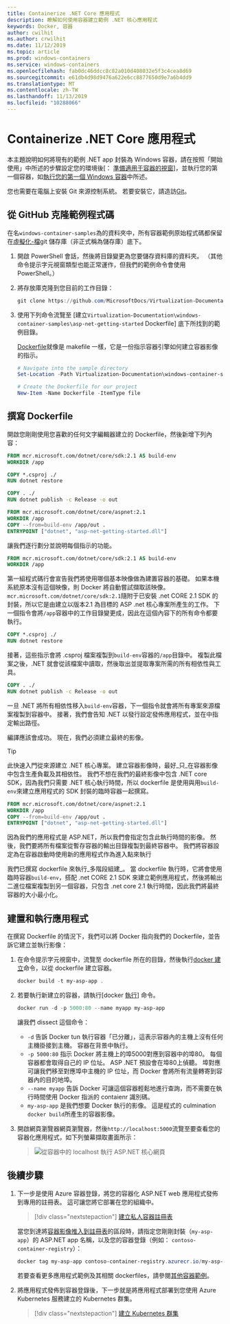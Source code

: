 ```yaml
---
title: Containerize .NET Core 應用程式
description: 瞭解如何使用容器建立範例 .NET 核心應用程式
keywords: Docker, 容器
author: cwilhit
ms.author: crwilhit
ms.date: 11/12/2019
ms.topic: article
ms.prod: windows-containers
ms.service: windows-containers
ms.openlocfilehash: fab0dc46ddcc8c82a010d408032e5f3c4cea8d69
ms.sourcegitcommit: e61db4d98d9476a622e6cc8877650d9e7a6b4dd9
ms.translationtype: MT
ms.contentlocale: zh-TW
ms.lasthandoff: 11/13/2019
ms.locfileid: "10288066"
---
```

# <a name="containerize-a-net-core-app"></a>Containerize .NET Core 應用程式

本主題說明如何將現有的範例 .NET app 封裝為 Windows 容器，請在按照「開始使用」中所述的步驟設定您的環境後[： [準備適用于容器的視窗](set-up-environment.md)]，並執行您的第一個容器，如[執行您的第一個 Windows 容器](run-your-first-container.md)中所述。

您也需要在電腦上安裝 Git 來源控制系統。 若要安裝它，請造訪[Git](https://git-scm.com/download)。

## <a name="clone-the-sample-code-from-github"></a>從 GitHub 克隆範例程式碼

在名`windows-container-samples`為的資料夾中，所有容器範例原始程式碼都保留在[虛擬化-檔](https://github.com/MicrosoftDocs/Virtualization-Documentation)git 儲存庫（非正式稱為儲存庫）底下。

1. 開啟 PowerShell 會話，然後將目錄變更為您要儲存資料庫的資料夾。 （其他命令提示字元視窗類型也能正常運作，但我們的範例命令會使用 PowerShell。）
2. 將存放庫克隆到您目前的工作目錄：

   ```PowerShell
   git clone https://github.com/MicrosoftDocs/Virtualization-Documentation.git
   ```

3. 使用下列命令流覽至 [建立`Virtualization-Documentation\windows-container-samples\asp-net-getting-started` Dockerfile] 底下所找到的範例目錄。

   [Dockerfile](https://docs.docker.com/engine/reference/builder/)就像是 makefile 一樣，它是一份指示容器引擎如何建立容器影像的指示。

   ```Powershell
   # Navigate into the sample directory
   Set-Location -Path Virtualization-Documentation\windows-container-samples\asp-net-getting-started

   # Create the Dockerfile for our project
   New-Item -Name Dockerfile -ItemType file
   ```

## <a name="write-the-dockerfile"></a>撰寫 Dockerfile

開啟您剛剛使用您喜歡的任何文字編輯器建立的 Dockerfile，然後新增下列內容：

```Dockerfile
FROM mcr.microsoft.com/dotnet/core/sdk:2.1 AS build-env
WORKDIR /app

COPY *.csproj ./
RUN dotnet restore

COPY . ./
RUN dotnet publish -c Release -o out

FROM mcr.microsoft.com/dotnet/core/aspnet:2.1
WORKDIR /app
COPY --from=build-env /app/out .
ENTRYPOINT ["dotnet", "asp-net-getting-started.dll"]
```

讓我們逐行劃分並說明每個指示的功能。

```Dockerfile
FROM mcr.microsoft.com/dotnet/core/sdk:2.1 AS build-env
WORKDIR /app
```

第一組程式碼行會宣告我們將使用哪個基本映像做為建置容器的基礎。 如果本機系統原本沒有這個映像，則 Docker 將自動嘗試擷取該映像。 `mcr.microsoft.com/dotnet/core/sdk:2.1`隨附于已安裝 .net CORE 2.1 SDK 的封裝，所以它是由建立以版本2.1 為目標的 ASP .net 核心專案所產生的工作。 下一個指令會將`/app`容器中的工作目錄變更成，因此在這個內容下的所有命令都要執行。

```Dockerfile
COPY *.csproj ./
RUN dotnet restore
```

接著，這些指示會將 .csproj 檔案複製到`build-env`容器的`/app`目錄中。 複製此檔案之後，.NET 就會從該檔案中讀取，然後取出並提取專案所需的所有相依性與工具。

```Dockerfile
COPY . ./
RUN dotnet publish -c Release -o out
```

一旦 .NET 將所有相依性移入`build-env`容器，下一個指令就會將所有專案來源檔案複製到容器中。 接著，我們會告知 .NET 以發行設定發佈應用程式，並在中指定輸出路徑。

編譯應該會成功。 現在，我們必須建立最終的影像。 

> [!TIP]
> 此快速入門從來源建立 .NET 核心專案。 建立容器影像時，最好_只_在容器影像中包含生產負載及其相依性。 我們不想在我們的最終影像中包含 .NET core SDK，因為我們只需要 .NET 核心執行時間，所以 dockerfile 是使用與用`build-env`來建立應用程式的 SDK 封裝的臨時容器一起撰寫。

```Dockerfile
FROM mcr.microsoft.com/dotnet/core/aspnet:2.1
WORKDIR /app
COPY --from=build-env /app/out .
ENTRYPOINT ["dotnet", "asp-net-getting-started.dll"]
```

因為我們的應用程式是 ASP.NET，所以我們會指定包含此執行時間的影像。 然後，我們要將所有檔案從暫存容器的輸出目錄複製到最終容器中。 我們將容器設定為在容器啟動時使用新的應用程式作為進入點來執行

我們已撰寫 dockerfile 來執行_多階段組建_。 當 dockerfile 執行時，它將會使用臨時容器`build-env`，搭配 .net CORE 2.1 SDK 來建立範例應用程式，然後將輸出二進位檔案複製到另一個容器，只包含 .net core 2.1 執行時間，因此我們將最終容器的大小最小化。

## <a name="build-and-run-the-app"></a>建置和執行應用程式

在撰寫 Dockerfile 的情況下，我們可以將 Docker 指向我們的 Dockerfile，並告訴它建立並執行影像：

1. 在命令提示字元視窗中，流覽至 dockerfile 所在的目錄，然後執行[docker 建立](https://docs.docker.com/engine/reference/commandline/build/)命令，以從 dockerfile 建立容器。

   ```Powershell
   docker build -t my-asp-app .
   ```

2. 若要執行新建立的容器，請執行[docker [執行](https://docs.docker.com/engine/reference/commandline/run/)] 命令。

   ```Powershell
   docker run -d -p 5000:80 --name myapp my-asp-app
   ```

   讓我們 dissect 這個命令：

   * `-d` 告訴 Docker tun 執行容器「已分離」，這表示容器內的主機上沒有任何主機掛接到主機。 容器在背景中執行。 
   * `-p 5000:80` 指示 Docker 將主機上的埠5000對應到容器中的埠80。 每個容器都會取得自己的 IP 位址。 ASP .NET 預設會在埠80上偵聽。 埠對應可讓我們移至對應埠中主機的 IP 位址，而 Docker 會將所有流量轉寄到容器內的目的地埠。
   * `--name myapp` 告訴 Docker 可讓這個容器輕鬆地進行查詢，而不需要在執行時間使用 Docker 指派的 contaienr 識別碼。
   * `my-asp-app` 是我們想要 Docker 執行的影像。 這是程式的 culmination `docker build`所產生的容器影像。

3. 開啟網頁瀏覽器網頁瀏覽器，然後`http://localhost:5000`流覽至要查看您的容器化應用程式，如下列螢幕擷取畫面所示：

   >![從容器中的 localhost 執行 ASP.NET 核心網頁](media/SampleAppScreenshot.png)

## <a name="next-steps"></a>後續步驟

1. 下一步是使用 Azure 容器登錄，將您的容器化 ASP.NET web 應用程式發佈到專用的註冊表。 這可讓您將它部署在您的組織中。

   > [!div class="nextstepaction"]
   > [建立私人容器註冊表](https://docs.microsoft.com/azure/container-registry/container-registry-get-started-powershell)

   當您到達將[容器影像推入到註冊表](https://docs.microsoft.com/azure/container-registry/container-registry-get-started-powershell#push-image-to-registry)的區段時，請指定您剛剛封裝（`my-asp-app`）的 ASP.NET app 名稱，以及您的容器登錄（例如： `contoso-container-registry`）：

   ```PowerShell
   docker tag my-asp-app contoso-container-registry.azurecr.io/my-asp-app:v1
   ```

   若要查看更多應用程式範例及其相關 dockerfiles，請參閱[其他容器範例](../samples.md)。

2. 將應用程式發佈到容器登錄後，下一步就是將應用程式部署到您使用 Azure Kubernetes 服務建立的 Kubernetes 群集。

   > [!div class="nextstepaction"]
   > [建立 Kubernetes 群集](https://docs.microsoft.com/azure/aks/windows-container-cli)
